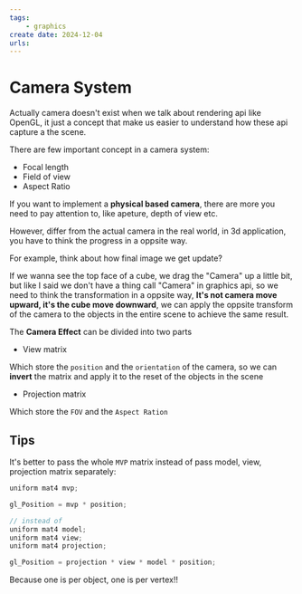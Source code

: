 ```yaml
---
tags:
    - graphics
create date: 2024-12-04
urls:
---
```


# Camera System

Actually camera doesn't exist when we talk about rendering api like OpenGL, it just a concept that make us easier to understand how these api capture a the scene.

There are few important concept in a camera system:

- Focal length
- Field of view
- Aspect Ratio

If you want to implement a **physical based camera**, there are more you need to pay attention to, like apeture, depth of view etc.

However, differ from the actual camera in the real world, in 3d application, you have to think the progress in a oppsite way.

For example, think about how final image we get update? 

If we wanna see the top face of a cube, we drag the "Camera" up a little bit, but like I said we don't have a thing call "Camera" in graphics api, so we need to think the transformation in a oppsite way, **It's not camera move upward, it's the cube move downward**, we can apply the oppsite transform of the camera to the objects in the entire scene to achieve the same result.

The **Camera Effect** can be divided into two parts

- View matrix 

Which store the `position` and the `orientation` of the camera, so we can **invert** the matrix and apply it to the reset of the objects in the scene

- Projection matrix

Which store the `FOV` and the `Aspect Ration` 

## Tips

It's better to pass the whole `MVP` matrix instead of pass model, view, projection matrix separately:

```cpp
uniform mat4 mvp;

gl_Position = mvp * position;

// instead of 
uniform mat4 model;
uniform mat4 view;
uniform mat4 projection;

gl_Position = projection * view * model * position;
```

Because one is per object, one is per vertex!!

